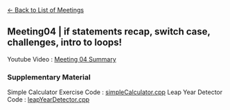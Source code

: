 [<- Back to List of Meetings](./../..)

## Meeting04 | if statements recap, switch case, challenges, intro to loops!

Youtube Video : [Meeting 04 Summary](https://www.youtube.com/watch?v=2i8vG8TV71I)

### Supplementary Material

Simple Calculator Exercise Code : [simpleCalculator.cpp](./simpleCalculator.cpp)
Leap Year Detector Code : [leapYearDetector.cpp](./leapYearDetector.cpp)
